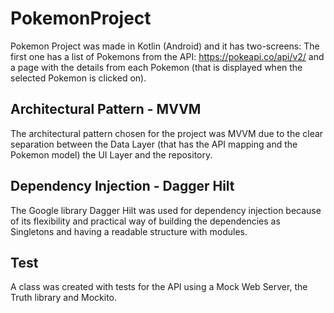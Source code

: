 # PokemonProject

Pokemon Project was made in Kotlin (Android) and it has two-screens: The first one has a list of Pokemons from the API: https://pokeapi.co/api/v2/ and a page with the details from each Pokemon (that is displayed when the selected Pokemon is clicked on).

## Architectural Pattern - MVVM
The architectural pattern chosen for the project was MVVM due to the clear separation between the Data Layer (that has the API mapping and the Pokemon model) the UI Layer and the repository.

## Dependency Injection - Dagger Hilt
The Google library Dagger Hilt was used for dependency injection because of its flexibility and practical way of building the dependencies as Singletons and having a readable structure with modules.

## Test
A class was created with tests for the API using a Mock Web Server, the Truth library and Mockito.
